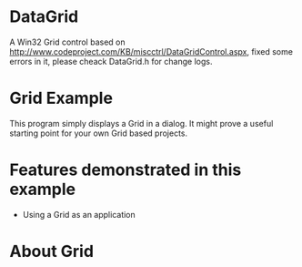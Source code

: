 DataGrid
========

A Win32 Grid control based on http://www.codeproject.com/KB/miscctrl/DataGridControl.aspx,  fixed some errors in it, please cheack DataGrid.h for change logs.


Grid Example
==============
This program simply displays a Grid in a dialog. It might prove a useful
starting point for your own Grid based projects. 


Features demonstrated in this example
=====================================
* Using a Grid as an application



About Grid
=============
